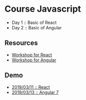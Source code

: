 # Course Javascript

* Day 1 :: Basic of React
* Day 2 :: Basic of Angular

## Resources
* [Workshop for React](https://github.com/up1/workshop-react-note)
* [Workshop for Angular](https://github.com/up1/workshop-angular-note)


## Demo
* [2019/03/11 :: React](https://github.com/up1/workshop-20190311)
* [2019/03/13 :: Angular 7](https://github.com/up1/demo-angular-20190313)


